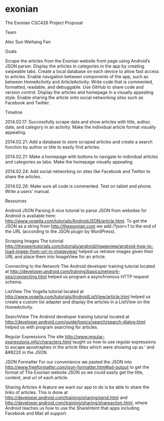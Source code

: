 exonian
=======

The Exonian
CSC426 Project Proposal

Team

Alec Sun
Weihang Fan


Goals

Scrape the articles from the Exonian website front page using Android’s JSON parser.
Display the articles in categories in the app by creating swipeable tabs.
Create a local database on each device to allow fast access to articles.
Enable navigation between components of the app, such as between HomeActivity and ArticleActivity.
Write code that is commented, formatted, readable, and debuggable. Use GitHub to share code and version control.
Display the articles and homepage in a visually appealing style.
Enable sharing the article onto social networking sites such as Facebook and Twitter.


Timeline

2014.02.17: Successfully scrape data and show articles with title, author, date, and category in an activity. Make the individual article format visually appealing.

2014.02.21: Add a database to store scraped articles and create a search function by author or title to easily find articles.

2014.02.21: Make a homepage with buttons to navigate to individual articles and categories as tabs. Make the homepage visually appealing.

2014.02.24: Add social networking on sites like Facebook and Twitter to share the articles.

2014.02.26: Make sure all code is commented. Test on tablet and phone. Write a users’ manual.


Resources

Android JSON Parsing 
A nice tutorial to parse JSON from websites for Android is available here: http://www.vogella.com/tutorials/AndroidJSON/article.html. To get the JSON as a string from http://theexonian.com we add /?json=1 to the end of the URL (according to the JSON plugin by WordPress).

Scraping Images
The tutorial http://theopentutorials.com/tutorials/android/imageview/android-how-to-load-image-from-url-in-imageview/ helped us retrieve images given their URL and place them into ImageView for an article.

Connecting to the Network
The Android developer training tutorial located at
http://developer.android.com/training/basics/network-ops/connecting.html helped us program a asynchronous HTTP request schema.

ListView
The Vogella tutorial located at http://www.vogella.com/tutorials/AndroidListView/article.html helped us create a custom list adapter and display the articles in a ListView on the HomeActivity.

SearchView
The Android developer training tutorial located at http://developer.android.com/guide/topics/search/search-dialog.html helped us with program searching for articles.

Regular Expressions
The site http://www.regular-expressions.info/characters.html taught us how to use regular expressions to escape apostraphes in the article titles which were showing up as &#8217; and &#8220 in the JSON.

JSON Formatter
For our convenience we pasted the JSON into http://www.freeformatter.com/json-formatter.html#ad-output to get the format of The Exonian website JSON so we could easily get the title, content, and url of each article.

Sharing Articles
A feature we want our app to do is be able to share the links of articles. This is done at http://developer.android.com/training/sharing/send.html and http://developer.android.com/training/sharing/shareaction.html, where Android teaches us how to use the ShareIntent that apps including Facebook and Mail all support.

